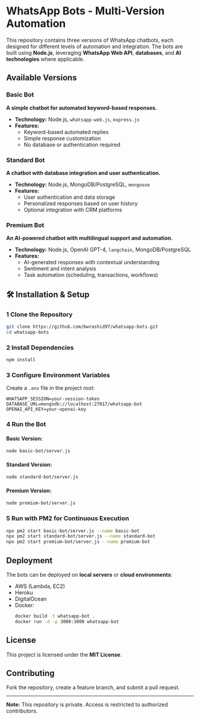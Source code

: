 
# WhatsApp Bots - Multi-Version Automation

This repository contains three versions of WhatsApp chatbots, each designed for different levels of automation and integration. The bots are built using **Node.js**, leveraging **WhatsApp Web API**, **databases**, and **AI technologies** where applicable.

##  Available Versions

### **Basic Bot**
**A simple chatbot for automated keyword-based responses.**  
- **Technology:** Node.js, `whatsapp-web.js`, `express.js`
- **Features:**
  - Keyword-based automated replies
  - Simple response customization
  - No database or authentication required

### **Standard Bot**
**A chatbot with database integration and user authentication.**  
- **Technology:** Node.js, MongoDB/PostgreSQL, `mongoose`
- **Features:**
  - User authentication and data storage
  - Personalized responses based on user history
  - Optional integration with CRM platforms

### **Premium Bot**
**An AI-powered chatbot with multilingual support and automation.**  
- **Technology:** Node.js, OpenAI GPT-4, `langchain`, MongoDB/PostgreSQL
- **Features:**
  - AI-generated responses with contextual understanding
  - Sentiment and intent analysis
  - Task automation (scheduling, transactions, workflows)

## 🛠 Installation & Setup

### **1️ Clone the Repository**
```sh
git clone https://github.com/bwrashid97/whatsapp-bots.git
cd whatsapp-bots
```

### **2️ Install Dependencies**
```sh
npm install
```

### **3️ Configure Environment Variables**
Create a `.env` file in the project root:
```
WHATSAPP_SESSION=your-session-token
DATABASE_URL=mongodb://localhost:27017/whatsapp-bot
OPENAI_API_KEY=your-openai-key
```

### **4️ Run the Bot**
#### Basic Version:
```sh
node basic-bot/server.js
```
#### Standard Version:
```sh
node standard-bot/server.js
```
#### Premium Version:
```sh
node premium-bot/server.js
```

### **5 Run with PM2 for Continuous Execution**
```sh
npx pm2 start basic-bot/server.js --name basic-bot
npx pm2 start standard-bot/server.js --name standard-bot
npx pm2 start premium-bot/server.js --name premium-bot
```

## Deployment
The bots can be deployed on **local servers** or **cloud environments**:
- AWS (Lambda, EC2)
- Heroku
- DigitalOcean
- Docker:
  ```sh
  docker build -t whatsapp-bot .
  docker run -d -p 3000:3000 whatsapp-bot
  ```

## License
This project is licensed under the **MIT License**.

## Contributing
Fork the repository, create a feature branch, and submit a pull request.

---
**Note:** This repository is private. Access is restricted to authorized contributors.
```
